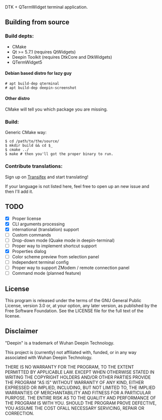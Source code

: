 DTK + QTermWidget terminal application.

## Building from source

### Build depts:

 - CMake
 - Qt >= 5.7.1 (requires QtWidgets)
 - Deepin Toolkit (requires DtkCore and DtkWidgets)
 - QTermWidget5

#### Debian based distro for lazy guy

``` shell
# apt build-dep qterminal
# apt build-dep deepin-screenshot
```

#### Other distro

CMake will tell you which package you are missing.

### Build:

Generic CMake way:

``` shell
$ cd /path/to/the/source/
$ mkdir build && cd $_
$ cmake ../
$ make # then you'll got the proper binary to run.
```

### Contribute translations:

Sign up on [Transifex](https://www.transifex.com/blumia/dterm/) and start translating!

If your language is not listed here, feel free to open up an new issue and then I'll add it.

## TODO

 - [x] Proper license
 - [x] CLI arguments processing
 - [x] international (translation) support
 - [ ] Custom commands
 - [ ] Drop-down mode (Quake mode in deepin-terminal)
 - [ ] Proper way to implement shortcut support
 - [x] Properties dialog
 - [ ] Color scheme preview from selection panel
 - [ ] Independent terminal config
 - [ ] Proper way to support ZModem / remote connection panel
 - [ ] Command mode (planned feature)

## License

This program is released under the terms of the GNU General Public License, version 3.0 or, at your option, any later version, as published by the Free Software Foundation. See the LICENSE file for the full text of the license.

## Disclaimer

"Deepin" is a trademark of Wuhan Deepin Technology.

This project is (currently) not affiliated with, funded, or in any way associated with Wuhan Deepin Technology.

THERE IS NO WARRANTY FOR THE PROGRAM, TO THE EXTENT PERMITTED BY APPLICABLE LAW. EXCEPT WHEN OTHERWISE STATED IN WRITING THE COPYRIGHT HOLDERS AND/OR OTHER PARTIES PROVIDE THE PROGRAM "AS IS" WITHOUT WARRANTY OF ANY KIND, EITHER EXPRESSED OR IMPLIED, INCLUDING, BUT NOT LIMITED TO, THE IMPLIED WARRANTIES OF MERCHANTABILITY AND FITNESS FOR A PARTICULAR PURPOSE. THE ENTIRE RISK AS TO THE QUALITY AND PERFORMANCE OF THE PROGRAM IS WITH YOU. SHOULD THE PROGRAM PROVE DEFECTIVE, YOU ASSUME THE COST OFALL NECESSARY SERVICING, REPAIR OR CORRECTION.

